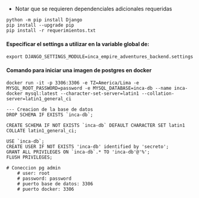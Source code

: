 * Notar que se requieren dependenciales adicionales requeridas 
```
python -m pip install Django
pip install --upgrade pip
pip install -r requerimientos.txt

```

#### Especificar el settings a utilizar en la variable global de:
```
export DJANGO_SETTINGS_MODULE=inca_empire_adventures_backend.settings
```


#### Comando para iniciar una imagen de postgres en docker
```
docker run -it -p 3306:3306 -e TZ=America/Lima -e MYSQL_ROOT_PASSWORD=password -e MYSQL_DATABASE=inca-db --name inca-docker mysql:latest --character-set-server=latin1 --collation-server=latin1_general_ci 

--- Creacion de la base de datos
DROP SCHEMA IF EXISTS `inca-db`;

CREATE SCHEMA IF NOT EXISTS `inca-db` DEFAULT CHARACTER SET latin1 COLLATE latin1_general_ci;

USE `inca-db`;
CREATE USER IF NOT EXISTS 'inca-db' identified by 'secreto';
GRANT ALL PRIVILEGES ON `inca-db`.* TO 'inca-db'@'%';
FLUSH PRIVILEGES;
```

```
# Coneccion pg admin
    # user: root
    # password: password
    # puerto base de datos: 3306
    # puerto docker: 3306
```